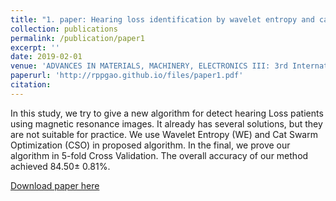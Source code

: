 ```yaml
---
title: "1. paper: Hearing loss identification by wavelet entropy and cat swarm optimization"
collection: publications
permalink: /publication/paper1
excerpt: ''
date: 2019-02-01
venue: 'ADVANCES IN MATERIALS, MACHINERY, ELECTRONICS III: 3rd International Conference on Advances in Materials, Machinery, Electronics (AMME 2019) , 2019'
paperurl: 'http://rppgao.github.io/files/paper1.pdf'
citation: 
---
```

In this study, we try to give a new algorithm for detect hearing Loss patients using magnetic resonance images. It already has several solutions, but they are not suitable for practice. We use Wavelet Entropy (WE) and Cat Swarm Optimization (CSO) in proposed algorithm. In the final, we prove our algorithm in 5-fold Cross Validation. The overall accuracy of our method achieved 84.50± 0.81%.

[Download paper here](http://rppgao.github.io/files/paper1.pdf)
